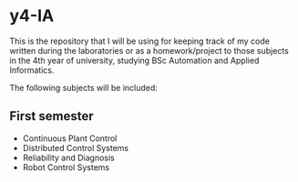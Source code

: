 # y4-IA
This is the repository that I will be using for keeping track of my code written during the laboratories or as a homework/project to those subjects in the 4th year of university, studying BSc Automation and Applied Informatics.

The following subjects will be included:

## First semester
- Continuous Plant Control
- Distributed Control Systems
- Reliability and Diagnosis
- Robot Control Systems
